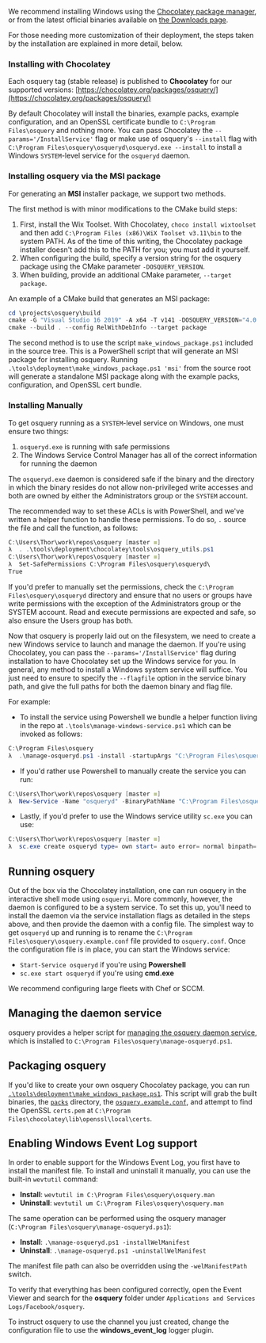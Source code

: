 We recommend installing Windows using the [Chocolatey package manager](https://chocolatey.org/packages/osquery/), or from the latest official binaries available on [the Downloads page](https://osquery.io/downloads/official/).

For those needing more customization of their deployment, the steps taken by the installation are explained in more detail, below.

### Installing with Chocolatey

Each osquery tag (stable release) is published to **Chocolatey** for our supported versions: [https://chocolatey.org/packages/osquery/](https://chocolatey.org/packages/osquery/)

By default Chocolatey will install the binaries, example packs, example configuration, and an OpenSSL certificate bundle to `C:\Program Files\osquery` and nothing more. You can pass Chocolatey the `--params='/InstallService'` flag or make use of osquery's `--install` flag with `C:\Program Files\osquery\osqueryd\osqueryd.exe --install` to install a Windows `SYSTEM`-level service for the `osqueryd` daemon.

### Installing osquery via the MSI package

For generating an **MSI** installer package, we support two methods.

The first method is with minor modifications to the CMake build steps:

1. First, install the Wix Toolset. With Chocolatey, `choco install wixtoolset` and then add `C:\Program Files (x86)\WiX Toolset v3.11\bin` to the system PATH. As of the time of this writing, the Chocolatey package installer doesn't add this to the PATH for you; you must add it yourself.
2. When configuring the build, specify a version string for the osquery package using the CMake parameter `-DOSQUERY_VERSION`.
3. When building, provide an additional CMake parameter, `--target package`.

An example of a CMake build that generates an MSI package:

```PowerShell
cd \projects\osquery\build
cmake -G "Visual Studio 16 2019" -A x64 -T v141 -DOSQUERY_VERSION="4.0.0" ..\src
cmake --build . --config RelWithDebInfo --target package
```

The second method is to use the script `make_windows_package.ps1` included in the source tree. This is a PowerShell script that will generate an MSI package for installing osquery. Running `.\tools\deployment\make_windows_package.ps1 'msi'` from the source root will generate a standalone MSI package along with the example packs, configuration, and OpenSSL cert bundle.

### Installing Manually

To get osquery running as a `SYSTEM`-level service on Windows, one must ensure two things:

1. `osqueryd.exe` is running with safe permissions
2. The Windows Service Control Manager has all of the correct information for running the daemon

The `osqueryd.exe` daemon is considered safe if the binary and the directory in which the binary resides do not allow non-privileged write accesses and both are owned by either the Administrators group or the `SYSTEM` account.

The recommended way to set these ACLs is with PowerShell, and we've written a helper function to handle these permissions. To do so, `.` source the file and call the function, as follows:

```PowerShell
C:\Users\Thor\work\repos\osquery [master ≡]
λ  . .\tools\deployment\chocolatey\tools\osquery_utils.ps1
C:\Users\Thor\work\repos\osquery [master ≡]
λ  Set-SafePermissions C:\Program Files\osquery\osqueryd\
True
```

If you'd prefer to manually set the permissions, check the `C:\Program Files\osquery\osqueryd` directory and ensure that no users or groups have write permissions with the exception of the Administrators group or the SYSTEM account. Read and execute permissions are expected and safe, so also ensure the Users group has both.

Now that osquery is properly laid out on the filesystem, we need to create a new Windows service to launch and manage the daemon. If you're using Chocolatey, you can pass the `--params='/InstallService'` flag during installation to have Chocolatey set up the Windows service for you. In general, any method to install a Windows system service will suffice. You just need to ensure to specify the `--flagfile` option in the service binary path, and give the full paths for both the daemon binary and flag file.

For example:

* To install the service using Powershell we bundle a helper function living in the repo at `.\tools\manage-windows-service.ps1` which can be invoked as follows:

````PowerShell
C:\Program Files\osquery
λ  .\manage-osqueryd.ps1 -install -startupArgs "C:\Program Files\osquery\osquery.flags"
````

* If you'd rather use Powershell to manually create the service you can run:

```PowerShell
C:\Users\Thor\work\repos\osquery [master ≡]
λ  New-Service -Name "osqueryd" -BinaryPathName "C:\Program Files\osquery\osqueryd\osqueryd.exe --flagfile=C:\Program Files\osquery\osquery.flags"
```

* Lastly, if you'd prefer to use the Windows service utility `sc.exe` you can use:

```PowerShell
C:\Users\Thor\work\repos\osquery [master ≡]
λ  sc.exe create osqueryd type= own start= auto error= normal binpath= "C:\Program Files\osquery\osqueryd\osqueryd.exe --flagfile=\Program Files\osquery\osquery.flags" displayname= 'osqueryd'
```

## Running osquery

Out of the box via the Chocolatey installation, one can run osquery in the interactive shell mode using `osqueryi`. More commonly, however, the daemon is configured to be a system service. To set this up, you'll need to install the daemon via the service installation flags as detailed in the steps above, and then provide the daemon with a config file. The simplest way to get `osqueryd` up and running is to rename the `C:\Program Files\osquery\osquery.example.conf` file provided to `osquery.conf`. Once the configuration file is in place, you can start the Windows service:

* `Start-Service osqueryd` if you're using **Powershell**
* `sc.exe start osqueryd` if you're using **cmd.exe**

We recommend configuring large fleets with Chef or SCCM.

## Managing the daemon service

osquery provides a helper script for [managing the osquery daemon service](https://github.com/osquery/osquery/blob/master/tools/manage-osqueryd.ps1), which is installed to `C:\Program Files\osquery\manage-osqueryd.ps1`.

## Packaging osquery

If you'd like to create your own osquery Chocolatey package, you can run [`.\tools\deployment\make_windows_package.ps1`](https://github.com/osquery/osquery/blob/master/tools/deployment/make_windows_package.ps1). This script will grab the built binaries, the [`packs`](https://github.com/osquery/osquery/blob/master/packs) directory, the [`osquery.example.conf`](https://github.com/osquery/osquery/blob/master/tools/deployment/osquery.example.conf), and attempt to find the OpenSSL `certs.pem` at `C:\Program Files\chocolatey\lib\openssl\local\certs`.

## Enabling Windows Event Log support

In order to enable support for the Windows Event Log, you first have to install the manifest file. To install and uninstall it manually, you can use the built-in `wevtutil` command:

* **Install**: `wevtutil im C:\Program Files\osquery\osquery.man`
* **Uninstall**: `wevtutil um C:\Program Files\osquery\osquery.man`

The same operation can be performed using the osquery manager (`C:\Program Files\osquery\manage-osqueryd.ps1`):

* **Install**: `.\manage-osqueryd.ps1 -installWelManifest`
* **Uninstall**: `.\manage-osqueryd.ps1 -uninstallWelManifest`

The manifest file path can also be overridden using the `-welManifestPath` switch.

To verify that everything has been configured correctly, open the Event Viewer and search for the **osquery** folder under `Applications and Services Logs/Facebook/osquery`.

To instruct osquery to use the channel you just created, change the configuration file to use the **windows_event_log** logger plugin.
